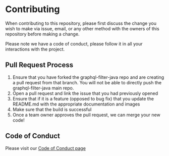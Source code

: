 # Contributing

When contributing to this repository, please first discuss the change you wish to make via issue,
email, or any other method with the owners of this repository before making a change.

Please note we have a code of conduct, please follow it in all your interactions with the project.

## Pull Request Process

1. Ensure that you have forked the graphql-filter-java repo and are creating a pull request from that branch. You will not be able to directly push the graphql-filter-java main repo.
2. Open a pull request and link the issue that you had previously opened
3. Ensure that if it is a feature (opposed to bug fix) that you update the README.md with the appropriate documentation and images
4. Make sure that the build is successful
5. Once a team owner approves the pull request, we can merge your new code!

## Code of Conduct

Please visit our [Code of Conduct page]("https://opensource.intuit.com/#coc")
